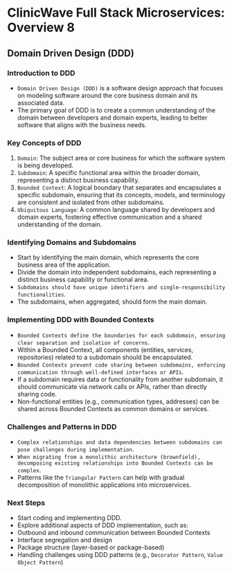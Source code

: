 # ClinicWave Full Stack Microservices: Overview 8

## Domain Driven Design (DDD)

### Introduction to DDD
- `Domain Driven Design (DDD)` is a software design approach that focuses on modeling software around the core business domain and its associated data.
- The primary goal of DDD is to create a common understanding of the domain between developers and domain experts, leading to better software that aligns with the business needs.

### Key Concepts of DDD
1. `Domain`: The subject area or core business for which the software system is being developed.
2. `Subdomain`: A specific functional area within the broader domain, representing a distinct business capability.
3. `Bounded Context`: A logical boundary that separates and encapsulates a specific subdomain, ensuring that its concepts, models, and terminology are consistent and isolated from other subdomains.
4. `Ubiquitous Language`: A common language shared by developers and domain experts, fostering effective communication and a shared understanding of the domain.

### Identifying Domains and Subdomains
- Start by identifying the main domain, which represents the core business area of the application.
- Divide the domain into independent subdomains, each representing a distinct business capability or functional area.
- `Subdomains should have unique identifiers and single-responsibility functionalities`.
- The subdomains, when aggregated, should form the main domain.

### Implementing DDD with Bounded Contexts
- `Bounded Contexts define the boundaries for each subdomain, ensuring clear separation and isolation of concerns`.
- Within a Bounded Context, all components (entities, services, repositories) related to a subdomain should be encapsulated.
- `Bounded Contexts prevent code sharing between subdomains, enforcing communication through well-defined interfaces or APIs`.
- If a subdomain requires data or functionality from another subdomain, it should communicate via network calls or APIs, rather than directly sharing code.
- Non-functional entities (e.g., communication types, addresses) can be shared across Bounded Contexts as common domains or services.

### Challenges and Patterns in DDD
- `Complex relationships and data dependencies between subdomains can pose challenges during implementation`.
- `When migrating from a monolithic architecture (brownfield), decomposing existing relationships into Bounded Contexts can be complex`.
- Patterns like the `Triangular Pattern` can help with gradual decomposition of monolithic applications into microservices.

### Next Steps
- Start coding and implementing DDD.
- Explore additional aspects of DDD implementation, such as:
- Outbound and inbound communication between Bounded Contexts
- Interface segregation and design
- Package structure (layer-based or package-based)
- Handling challenges using DDD patterns (e.g., `Decorator Pattern`, `Value Object Pattern`)